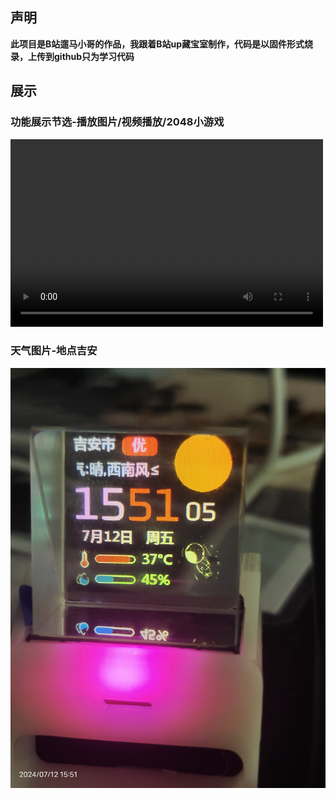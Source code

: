 ## 声明 
**此项目是B站遛马小哥的作品，我跟着B站up藏宝室制作，代码是以固件形式烧录，上传到github只为学习代码**






## 展示
### 功能展示节选-播放图片/视频播放/2048小游戏
<video src="show.mp4" controls="controls" width="500" height="300"></video>  

### 天气图片-地点吉安
![天气](IMG_20240712_155104.jpg)
